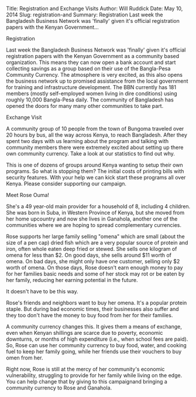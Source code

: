 Title: Registration and Exchange Visits
Author: Will Ruddick
Date: May 10, 2014
Slug: registration-and
Summary: Registration Last week the Bangladesh Business Network was
'finally' given it's official registration papers with the Kenyan
Government...

Registration

Last week the Bangladesh Business Network was 'finally' given it's
official registration papers with the Kenyan Government as a community
based organization. This means they can now open a bank account and
start collecting savings as a group based on their use of the
Bangla-Pesa Community Currency. The atmosphere is very excited, as this
also opens the business network up to promised assistance from the local
government for training and infrastructure development. The BBN
currently has 181 members (mostly self-employed women living in dire
conditions) using roughly 10,000 Bangla-Pesa daily. The community of
Bangladesh has opened the doors for many many other communities to take
part.

Exchange Visit

A community group of 10 people from the town of Bungoma traveled over 20
hours by bus, all the way across Kenya, to reach Bangladesh. After they
spent two days with us learning about the program and talking with
community members there were extremely excited about setting up there
own community currency. Take a look at our statistics to find out why.

This is one of dozens of groups around Kenya wanting to setup their own
programs. So what is stopping them? The initial costs of printing bills
with security features. With your help we can kick start these programs
all over Kenya. Please consider supporting our campaign.

Meet Rose Ouma!

She's a 49 year-old main provider for a household of 8, including 4
children. She was born in Suba, in Western Province of Kenya, but she
moved from her home upcountry and now she lives in Ganahola, another one
of the communities where we are hoping to spread complementary
currencies.

Rose supports her large family selling "omena" which are small (about
the size of a pen cap) dried fish which are a very popular source of
protein and iron, often whole eaten deep fried or stewed. She sells one
kilogram of omena for less than $2. On good days, she sells around $11
worth of omena. On bad days, she might only have one customer, selling
only $2 worth of omena. On those days, Rose doesn't earn enough money
to pay for her families basic needs and some of her stock may rot or be
eaten by her family, reducing her earning potential in the future.

It doesn't have to be this way.

Rose's friends and neighbors want to buy her omena. It's a popular
protein staple. But during bad economic times, their businesses also
suffer and they too don't have the money to buy food from her for their
families.

A community currency changes this. It gives them a means of exchange,
even when Kenyan shillings are scarce due to poverty, economic
downturns, or months of high expenditure (i.e., when school fees are
paid). So, Rose can use her community currency to buy food, water, and
cooking fuel to keep her family going, while her friends use their
vouchers to buy omen from her.

Right now, Rose is still at the mercy of her community's economic
vulnerability, struggling to provide for her family while living on the
edge. You can help change that by giving to this campaignand bringing a
community currency to Rose and Ganahola.

